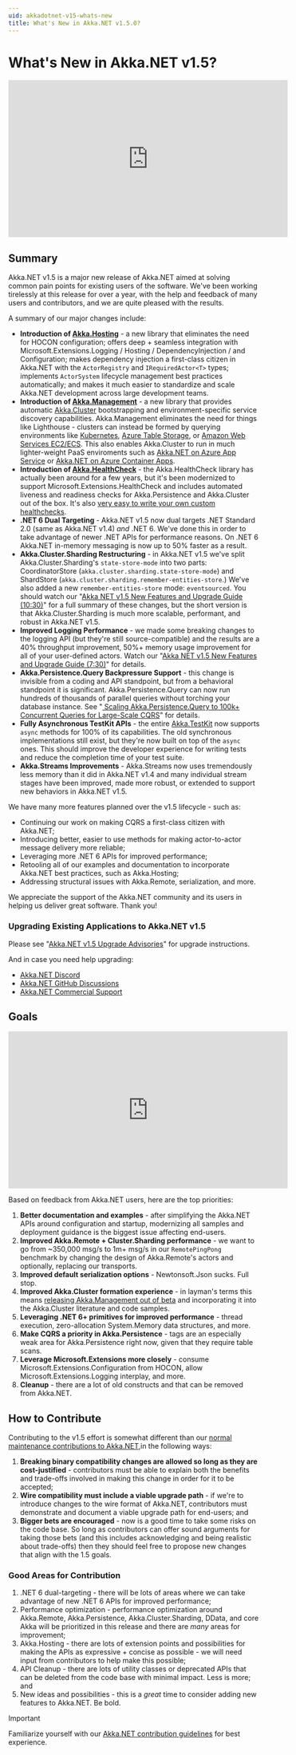 ```yaml
---
uid: akkadotnet-v15-whats-new
title: What's New in Akka.NET v1.5.0?
---
```


# What's New in Akka.NET v1.5?

<!-- markdownlint-disable MD033 -->
<iframe width="560" height="315" src="https://www.youtube.com/embed/-UPestlIw4k" title="YouTube video player" frameborder="0" allow="accelerometer; autoplay; clipboard-write; encrypted-media; gyroscope; picture-in-picture; web-share" allowfullscreen></iframe>
<!-- markdownlint-enable MD033 -->

## Summary

Akka.NET v1.5 is a major new release of Akka.NET aimed at solving common pain points for existing users of the software. We've been working tirelessly at this release for over a year, with the help and feedback of many users and contributors, and we are quite pleased with the results.

A summary of our major changes include:

* **Introduction of [Akka.Hosting](https://github.com/akkadotnet/Akka.Hosting)** - a new library that eliminates the need for HOCON configuration; offers deep + seamless integration with Microsoft.Extensions.Logging / Hosting / DependencyInjection / and Configuration; makes dependency injection a first-class citizen in Akka.NET with the `ActorRegistry` and `IRequiredActor<T>` types; implements `ActorSystem` lifecycle management best practices automatically; and makes it much easier to standardize and scale Akka.NET development across large development teams.
* **Introduction of [Akka.Management](https://github.com/akkadotnet/Akka.Management)** - a new library that provides automatic [Akka.Cluster](xref:cluster-overview) bootstrapping and environment-specific service discovery capabilities. Akka.Management eliminates the need for things like Lighthouse - clusters can instead be formed by querying environments like [Kubernetes](https://github.com/akkadotnet/Akka.Management/tree/dev/src/discovery/kubernetes/Akka.Discovery.KubernetesApi), [Azure Table Storage](https://github.com/akkadotnet/Akka.Management/tree/dev/src/discovery/azure/Akka.Discovery.Azure), or [Amazon Web Services EC2/ECS](https://github.com/akkadotnet/Akka.Management/tree/dev/src/discovery/kubernetes/Akka.Discovery.KubernetesApi). This also enables Akka.Cluster to run in much lighter-weight PaaS enviroments such as [Akka.NET on Azure App Service](https://github.com/petabridge/azure-app-service-akkadotnet) or [Akka.NET on Azure Container Apps](https://github.com/petabridge/azure-container-app-akkadotnet).
* **Introduction of [Akka.HealthCheck](https://github.com/petabridge/akkadotnet-healthcheck)** - the Akka.HealthCheck library has actually been around for a few years, but it's been modernized to support Microsoft.Extensions.HealthCheck and includes automated liveness and readiness checks for Akka.Persistence and Akka.Cluster out of the box. It's also [very easy to write your own custom healthchecks](https://github.com/petabridge/akkadotnet-healthcheck#manually-setup-custom-akkanet-iprobeprovider-with-health-check-middleware).
* **.NET 6 Dual Targeting** - Akka.NET v1.5 now dual targets .NET Standard 2.0 (same as Akka.NET v1.4) _and_ .NET 6. We've done this in order to take advantage of newer .NET APIs for performance reasons. On .NET 6 Akka.NET in-memory messaging is now up to 50% faster as a result.
* **Akka.Cluster.Sharding Restructuring** - in Akka.NET v1.5 we've split Akka.Cluster.Sharding's `state-store-mode` into two parts: CoordinatorStore (`akka.cluster.sharding.state-store-mode`) and ShardStore (`akka.cluster.sharding.remember-entities-store`.) We've also added a new `remember-entities-store` mode: `eventsourced`. You should watch our "[Akka NET v1.5 New Features and Upgrade Guide (10:30)](https://youtu.be/-UPestlIw4k?t=630)" for a full summary of these changes, but the short version is that Akka.Cluster.Sharding is much more scalable, performant, and robust in Akka.NET v1.5.
* **Improved Logging Performance** - we made some breaking changes to the logging API (but they're still source-compatible) and the results are a 40% throughput improvement, 50%+ memory usage improvement for all of your user-defined actors. Watch our "[Akka NET v1.5 New Features and Upgrade Guide (7:30)](https://youtu.be/-UPestlIw4k?t=450)" for details.
* **Akka.Persistence.Query Backpressure Support** - this change is invisible from a coding and API standpoint, but from a behavioral standpoint it is significant. Akka.Persistence.Query can now run hundreds of thousands of parallel queries without torching your database instance. See "[
Scaling Akka.Persistence.Query to 100k+ Concurrent Queries for Large-Scale CQRS](https://petabridge.com/blog/largescale-cqrs-akkadotnet-v1.5/)" for details.
* **Fully Asynchronous TestKit APIs** - the entire [Akka.TestKit](xref:testing-actor-systems) now supports `async` methods for 100% of its capabilities. The old synchronous implementations still exist, but they're now built on top of the `async` ones. This should improve the developer experience for writing tests and reduce the completion time of your test suite.
* **Akka.Streams Improvements** - Akka.Streams now uses tremendously less memory than it did in Akka.NET v1.4 and many individual stream stages have been improved, made more robust, or extended to support new behaviors in Akka.NET v1.5.

We have many more features planned over the v1.5 lifecycle - such as:

* Continuing our work on making CQRS a first-class citizen with Akka.NET;
* Introducing better, easier to use methods for making actor-to-actor message delivery more reliable; 
* Leveraging more .NET 6 APIs for improved performance; 
* Retooling all of our examples and documentation to incorporate Akka.NET best practices, such as Akka.Hosting;
* Addressing structural issues with Akka.Remote, serialization, and more.

We appreciate the support of the Akka.NET community and its users in helping us deliver great software. Thank you!

### Upgrading Existing Applications to Akka.NET v1.5

Please see "[Akka.NET v1.5 Upgrade Advisories](xref:akkadotnet-v15-upgrade-advisories)" for upgrade instructions.

And in case you need help upgrading:

* [Akka.NET Discord](https://discord.gg/GSCfPwhbWP)
* [Akka.NET GitHub Discussions](https://github.com/akkadotnet/akka.net/discussions)
* [Akka.NET Commercial Support](https://petabridge.com/services/support/)

## Goals

<!-- markdownlint-disable MD033 -->
<iframe width="560" height="315" src="https://www.youtube.com/embed/pZN1ugrJtJU" title="YouTube video player" frameborder="0" allow="accelerometer; autoplay; clipboard-write; encrypted-media; gyroscope; picture-in-picture" allowfullscreen></iframe>
<!-- markdownlint-enable MD033 -->

Based on feedback from Akka.NET users, here are the top priorities:

1. **Better documentation and examples** - after simplifying the Akka.NET APIs around configuration and startup, modernizing all samples and deployment guidance is the biggest issue affecting end-users.
2. **Improved Akka.Remote + Cluster.Sharding performance** - we want to go from ~350,000 msg/s to 1m+ msg/s in our `RemotePingPong` benchmark by changing the design of Akka.Remote's actors and optionally, replacing our transports.
3. **Improved default serialization options** - Newtonsoft.Json sucks. Full stop.
4. **Improved Akka.Cluster formation experience** - in layman's terms this means [releasing Akka.Management out of beta](https://github.com/akkadotnet/Akka.Management/discussions/417) and incorporating it into the Akka.Cluster literature and code samples.
5. **Leveraging .NET 6+ primitives for improved performance** - thread execution, zero-allocation System.Memory data structures, and more.
6. **Make CQRS a priority in Akka.Persistence** - tags are an especially weak area for Akka.Persistence right now, given that they require table scans.
7. **Leverage Microsoft.Extensions more closely** - consume Microsoft.Extensions.Configuration from HOCON, allow Microsoft.Extensions.Logging interplay, and more.
8. **Cleanup** - there are a lot of old constructs and that can be removed from Akka.NET.

## How to Contribute

Contributing to the v1.5 effort is somewhat different than our [normal maintenance contributions to Akka.NET](xref:contributing-to-akkadotnet),in the following ways:

1. **Breaking binary compatibility changes are allowed so long as they are cost-justified** - contributors must be able to explain both the benefits and trade-offs involved in making this change in order for it to be accepted;
2. **Wire compatibility must include a viable upgrade path** - if we're to introduce changes to the wire format of Akka.NET, contributors must demonstrate and document a viable upgrade path for end-users; and
3. **Bigger bets are encouraged** - now is a good time to take some risks on the code base. So long as contributors can offer sound arguments for taking those bets (and this includes acknowledging and being realistic about trade-offs) then they should feel free to propose new changes that align with the 1.5 goals.

### Good Areas for Contribution

1. .NET 6 dual-targeting - there will be lots of areas where we can take advantage of new .NET 6 APIs for improved performance;
2. Performance optimization - performance optimization around Akka.Remote, Akka.Persistence, Akka.Cluster.Sharding, DData, and core Akka will be prioritized in this release and there are _many_ areas for improvement;
3. Akka.Hosting - there are lots of extension points and possibilities for making the APIs as expressive + concise as possible - we will need input from contributors to help make this possible;
4. API Cleanup - there are lots of utility classes or deprecated APIs that can be deleted from the code base with minimal impact. Less is more; and
5. New ideas and possibilities - this is a _great_ time to consider adding new features to Akka.NET. Be bold.

> [!IMPORTANT]
> Familiarize yourself with our [Akka.NET contribution guidelines](xref:contributing-to-akkadotnet) for best experience.